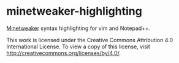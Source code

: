 minetweaker-highlighting
===============

[Minetweaker](https://github.com/stanhebben/MineTweaker) syntax highlighting for vim and Notepad++.

This work is licensed under the Creative Commons Attribution 4.0 International License.
To view a copy of this license, visit http://creativecommons.org/licenses/by/4.0/.
